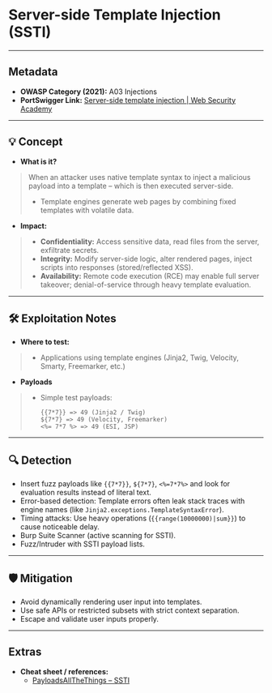 # Server-side Template Injection (SSTI)  

---

## Metadata  
- **OWASP Category (2021):** A03 Injections  
- **PortSwigger Link:** [Server-side template injection | Web Security Academy](https://portswigger.net/web-security/server-side-template-injection)  

---

## 💡 Concept  
- **What is it?**  
> When an attacker uses native template syntax to inject a malicious payload into a template – which is then executed server-side.  
> - Template engines generate web pages by combining fixed templates with volatile data.  

- **Impact:**  
> - **Confidentiality:** Access sensitive data, read files from the server, exfiltrate secrets.  
> - **Integrity:** Modify server-side logic, alter rendered pages, inject scripts into responses (stored/reflected XSS).  
> - **Availability:** Remote code execution (RCE) may enable full server takeover; denial-of-service through heavy template evaluation.  

---

## 🛠 Exploitation Notes  
- **Where to test:**  
> - Applications using template engines (Jinja2, Twig, Velocity, Smarty, Freemarker, etc.)  

- **Payloads**  
> - Simple test payloads:  
>   ```
>   {{7*7}} => 49 (Jinja2 / Twig)  
>   ${7*7} => 49 (Velocity, Freemarker)  
>   <%= 7*7 %> => 49 (ESI, JSP)  
>   ```  

---

## 🔍 Detection  
- Insert fuzz payloads like `{{7*7}}`, `${7*7}`, `<%=7*7%>` and look for evaluation results instead of literal text.  
- Error-based detection: Template errors often leak stack traces with engine names (like `Jinja2.exceptions.TemplateSyntaxError`).  
- Timing attacks: Use heavy operations (`{{range(10000000)|sum}}`) to cause noticeable delay.  
- Burp Suite Scanner (active scanning for SSTI).  
- Fuzz/Intruder with SSTI payload lists.  

---

## 🛡 Mitigation  
- Avoid dynamically rendering user input into templates.  
- Use safe APIs or restricted subsets with strict context separation.  
- Escape and validate user inputs properly.  

---

## Extras  
- **Cheat sheet / references:**  
  - [PayloadsAllTheThings – SSTI](https://github.com/swisskyrepo/PayloadsAllTheThings/tree/master/Server%20Side%20Template%20Injection)  

